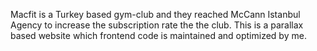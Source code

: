 Macfit is a Turkey based gym-club and they reached McCann Istanbul Agency to increase the subscription rate the the club. This is a parallax based website which frontend code is maintained and optimized by me.
